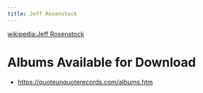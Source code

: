 ```yaml
---
title: Jeff Rosenstock
---
```


[wikipedia:Jeff Rosenstock](https://en.wikipedia.org/wiki/Jeff_Rosenstock)

# Albums Available for Download
* <https://quoteunquoterecords.com/albums.htm>

